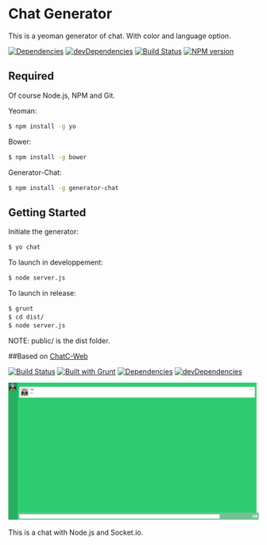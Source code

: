 # Chat Generator

This is a yeoman generator of chat.
With color and language option.

[![Dependencies](https://david-dm.org/cedced19/generator-chat.png)](https://david-dm.org/cedced19/generator-chat)
[![devDependencies](https://david-dm.org/cedced19/generator-chat/dev-status.png)](https://david-dm.org/cedced19/generator-chat#info=devDependencies)
[![Build Status](https://travis-ci.org/cedced19/generator-chat.svg?branch=master)](https://travis-ci.org/cedced19/generator-chat)
[![NPM version](https://badge.fury.io/js/generator-chat.svg)](http://badge.fury.io/js/generator-chat)

## Required

Of course Node.js, NPM and Git.

Yeoman:

```bash
$ npm install -g yo
```

Bower:

```bash
$ npm install -g bower
```

Generator-Chat:

```bash
$ npm install -g generator-chat
```


## Getting Started

Initiate the generator:

```bash
$ yo chat
```

To launch in developpement:

```bash
$ node server.js
```

To launch in release:

```bash
$ grunt
$ cd dist/
$ node server.js
```

NOTE: public/ is the dist folder.

##Based on [ChatC-Web](https://github.com/cedced19/ChatC-Web)

[![Build Status](https://travis-ci.org/cedced19/ChatC-Web.svg?branch=master)](https://travis-ci.org/cedced19/ChatC-Web)
[![Built with Grunt](https://cdn.gruntjs.com/builtwith.png)](http://gruntjs.com/)
[![Dependencies](https://david-dm.org/cedced19/ChatC-Web.png)](https://david-dm.org/cedced19/ChatC-Web)
[![devDependencies](https://david-dm.org/cedced19/ChatC-Web/dev-status.png)](https://david-dm.org/cedced19/ChatC-Web#info=devDependencies)

![demo](https://raw.githubusercontent.com/cedced19/ChatC-Web/master/demo.png)

This is a chat with Node.js and Socket.io.

